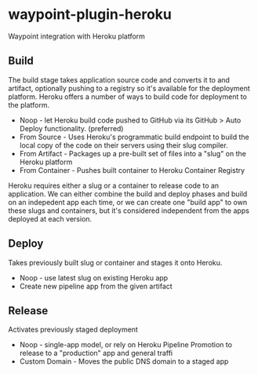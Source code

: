 # waypoint-plugin-heroku

Waypoint integration with Heroku platform

## Build

The build stage takes application source code and converts it to and artifact, optionally pushing to a registry so it's available for the deployment platform. Heroku offers a number of ways to build code for deployment to the platform.

- Noop - let Heroku build code pushed to GitHub via its GitHub > Auto Deploy functionality. (preferred)
- From Source - Uses Heroku's programmatic build endpoint to build the local copy of the code on their servers using their slug compiler.
- From Artifact - Packages up a pre-built set of files into a "slug" on the Heroku platform
- From Container - Pushes built container to Heroku Container Registry

Heroku requires either a slug or a container to release code to an application. We can either combine the build and deploy phases and build on an indepedent app each time, or we can create one "build app" to own these slugs and containers, but it's considered independent from the apps deployed at each version.

## Deploy

Takes previously built slug or container and stages it onto Heroku.

- Noop - use latest slug on existing Heroku app
- Create new pipeline app from the given artifact

## Release

Activates previously staged deployment

- Noop - single-app model, or rely on Heroku Pipeline Promotion to release to a "production" app and general traffi
- Custom Domain - Moves the public DNS domain to a staged app
